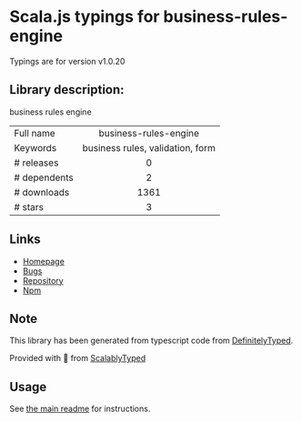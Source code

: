 
# Scala.js typings for business-rules-engine

Typings are for version v1.0.20

## Library description:
business rules engine

|                    |                 |
| ------------------ | :-------------: |
| Full name          | business-rules-engine |
| Keywords           | business rules, validation, form |
| # releases         | 0 |
| # dependents       | 2 |
| # downloads        | 1361 |
| # stars            | 3 |

## Links
- [Homepage](https://github.com/rsamec/business-rules-engine)
- [Bugs](https://github.com/rsamec/business-rules-engine/issues)
- [Repository](https://github.com/rsamec/business-rules-engine)
- [Npm](https://www.npmjs.com/package/business-rules-engine)
    


## Note
This library has been generated from typescript code from [DefinitelyTyped](https://definitelytyped.org).

Provided with :purple_heart: from [ScalablyTyped](https://github.com/oyvindberg/ScalablyTyped)

## Usage
See [the main readme](../../readme.md) for instructions.


